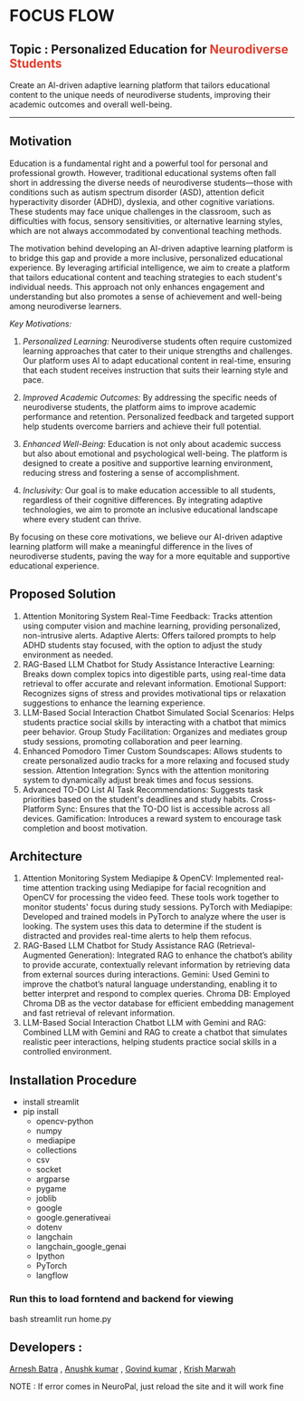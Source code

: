 # FOCUS FLOW

## Topic : Personalized Education for <span style="color: #e03e2d;">Neurodiverse Students</span>

Create an Al-driven adaptive learning platform that tailors educational content to the unique needs of neurodiverse students, improving their academic outcomes and overall well-being.

* * *

## Motivation

Education is a fundamental right and a powerful tool for personal and professional growth. However, traditional educational systems often fall short in addressing the diverse needs of neurodiverse students—those with conditions such as autism spectrum disorder (ASD), attention deficit hyperactivity disorder (ADHD), dyslexia, and other cognitive variations. These students may face unique challenges in the classroom, such as difficulties with focus, sensory sensitivities, or alternative learning styles, which are not always accommodated by conventional teaching methods.

The motivation behind developing an AI-driven adaptive learning platform is to bridge this gap and provide a more inclusive, personalized educational experience. By leveraging artificial intelligence, we aim to create a platform that tailors educational content and teaching strategies to each student's individual needs. This approach not only enhances engagement and understanding but also promotes a sense of achievement and well-being among neurodiverse learners.

*Key Motivations:*

1.  *Personalized Learning:* Neurodiverse students often require customized learning approaches that cater to their unique strengths and challenges. Our platform uses AI to adapt educational content in real-time, ensuring that each student receives instruction that suits their learning style and pace.
    
2.  *Improved Academic Outcomes:* By addressing the specific needs of neurodiverse students, the platform aims to improve academic performance and retention. Personalized feedback and targeted support help students overcome barriers and achieve their full potential.
    
3.  *Enhanced Well-Being:* Education is not only about academic success but also about emotional and psychological well-being. The platform is designed to create a positive and supportive learning environment, reducing stress and fostering a sense of accomplishment.
    
4.  *Inclusivity:* Our goal is to make education accessible to all students, regardless of their cognitive differences. By integrating adaptive technologies, we aim to promote an inclusive educational landscape where every student can thrive.
    

By focusing on these core motivations, we believe our AI-driven adaptive learning platform will make a meaningful difference in the lives of neurodiverse students, paving the way for a more equitable and supportive educational experience.


## Proposed Solution
1. Attention Monitoring System
Real-Time Feedback: Tracks attention using computer vision and machine learning, providing personalized, non-intrusive alerts.
Adaptive Alerts: Offers tailored prompts to help ADHD students stay focused, with the option to adjust the study environment as needed.
2. RAG-Based LLM Chatbot for Study Assistance
Interactive Learning: Breaks down complex topics into digestible parts, using real-time data retrieval to offer accurate and relevant information.
Emotional Support: Recognizes signs of stress and provides motivational tips or relaxation suggestions to enhance the learning experience.
3. LLM-Based Social Interaction Chatbot
Simulated Social Scenarios: Helps students practice social skills by interacting with a chatbot that mimics peer behavior.
Group Study Facilitation: Organizes and mediates group study sessions, promoting collaboration and peer learning.
4. Enhanced Pomodoro Timer
Custom Soundscapes: Allows students to create personalized audio tracks for a more relaxing and focused study session.
Attention Integration: Syncs with the attention monitoring system to dynamically adjust break times and focus sessions.
5. Advanced TO-DO List
AI Task Recommendations: Suggests task priorities based on the student's deadlines and study habits.
Cross-Platform Sync: Ensures that the TO-DO list is accessible across all devices.
Gamification: Introduces a reward system to encourage task completion and boost motivation.



## Architecture
1. Attention Monitoring System
Mediapipe & OpenCV: Implemented real-time attention tracking using Mediapipe for facial recognition and OpenCV for processing the video feed. These tools work together to monitor students' focus during study sessions.
PyTorch with Mediapipe: Developed and trained models in PyTorch to analyze where the user is looking. The system uses this data to determine if the student is distracted and provides real-time alerts to help them refocus.
2. RAG-Based LLM Chatbot for Study Assistance
RAG (Retrieval-Augmented Generation): Integrated RAG to enhance the chatbot’s ability to provide accurate, contextually relevant information by retrieving data from external sources during interactions.
Gemini: Used Gemini to improve the chatbot’s natural language understanding, enabling it to better interpret and respond to complex queries.
Chroma DB: Employed Chroma DB as the vector database for efficient embedding management and fast retrieval of relevant information.
3. LLM-Based Social Interaction Chatbot
LLM with Gemini and RAG: Combined LLM with Gemini and RAG to create a chatbot that simulates realistic peer interactions, helping students practice social skills in a controlled environment.


## Installation Procedure

- install streamlit
- pip install
    - opencv-python
    - numpy
    - mediapipe
    - collections
    - csv
    - socket
    - argparse
    - pygame
    - joblib
    - google
    - google.generativeai
    - dotenv
    - langchain
    - langchain_google_genai
    - Ipython
    - PyTorch
    - langflow

### Run this to load forntend and backend for viewing

bash
streamlit run home.py


## Developers :

[Arnesh Batra](https://github.com/arnesh2212) , [Anushk kumar](https://github.com/berserk-23115) , [Govind kumar](https://github.com/darkyll) , [Krish Marwah](https://github.com/krishmarwah)

NOTE : If error comes in NeuroPal, just reload the site and it will work fine